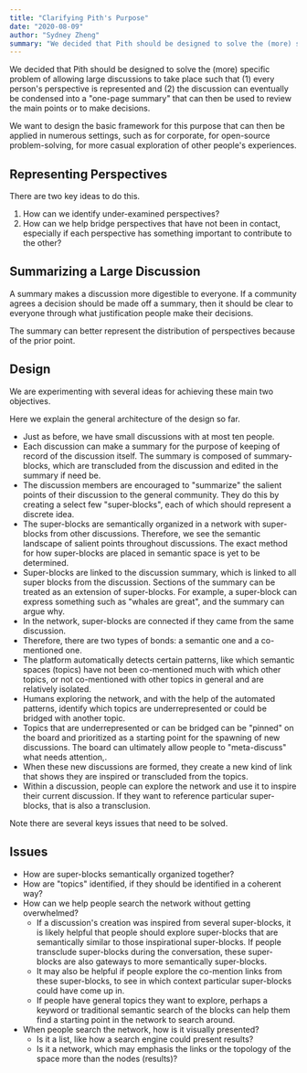 ```yaml
---
title: "Clarifying Pith's Purpose"
date: "2020-08-09"
author: "Sydney Zheng"
summary: "We decided that Pith should be designed to solve the (more) specific problem of allowing large discussions to take place such that (1) every person's perspective is represented and (2) the discussion can eventually be condensed into a one-page summary that can then be used to review the main points or to make decisions."
---
```


We decided that Pith should be designed to solve the (more) specific problem of allowing large discussions to take place such that (1) every person's perspective is represented and (2) the discussion can eventually be condensed into a "one-page summary" that can then be used to review the main points or to make decisions. 

We want to design the basic framework for this purpose that can then be applied in numerous settings, such as for corporate, for open-source problem-solving, for more casual exploration of other people's experiences.

## Representing Perspectives

There are two key ideas to do this. 

1. How can we identify under-examined perspectives?
2. How can we help bridge perspectives that have not been in contact, especially if each perspective has something important to contribute to the other?

## Summarizing a Large Discussion

A summary makes a discussion more digestible to everyone. If a community agrees a decision should be made off a summary, then it should be clear to everyone through what justification people make their decisions.

The summary can better represent the distribution of perspectives because of the prior point.

## Design

We are experimenting with several ideas for achieving these main two objectives.

Here we explain the general architecture of the design so far.

- Just as before, we have small discussions with at most ten people.
- Each discussion can make a summary for the purpose of keeping of record of the discussion itself. The summary is composed of summary-blocks, which are transcluded from the discussion and edited in the summary if need be.
- The discussion members are encouraged to "summarize" the salient points of their discussion to the general community. They do this by creating a select few "super-blocks", each of which should represent a discrete idea.
- The super-blocks are semantically organized in a network with super-blocks from other discussions. Therefore, we see the semantic landscape of salient points throughout discussions. The exact method for how super-blocks are placed in semantic space is yet to be determined.
- Super-blocks are linked to the discussion summary, which is linked to all super blocks from the discussion. Sections of the summary can be treated as an extension of super-blocks. For example, a super-block can express something such as "whales are great", and the summary can argue why.
- In the network, super-blocks are connected if they came from the same discussion.
- Therefore, there are two types of bonds: a semantic one and a co-mentioned one.
- The platform automatically detects certain patterns, like which semantic spaces (topics) have not been co-mentioned much with which other topics, or not co-mentioned with other topics in general and are relatively isolated.
- Humans exploring the network, and with the help of the automated patterns, identify which topics are underrepresented or could be bridged with another topic.
- Topics that are underrepresented or can be bridged can be "pinned" on the board and prioritized as a starting point for the spawning of new discussions. The board can ultimately allow people to "meta-discuss" what needs attention,.
- When these new discussions are formed, they create a new kind of link that shows they are inspired or transcluded from the topics.
- Within a discussion, people can explore the network and use it to inspire their current discussion. If they want to reference particular super-blocks, that is also a transclusion.

Note there are several keys issues that need to be solved.

## Issues

- How are super-blocks semantically organized together?
- How are "topics" identified, if they should be identified in a coherent way?
- How can we help people search the network without getting overwhelmed?
    - If a discussion's creation was inspired from several super-blocks, it is likely helpful that people should explore super-blocks that are semantically similar to those inspirational super-blocks. If people transclude super-blocks during the conversation, these super-blocks are also gateways to more semantically super-blocks.
    - It may also be helpful if people explore the co-mention links from these super-blocks, to see in which context particular super-blocks could have come up in.
    - If people have general topics they want to explore, perhaps a keyword or traditional semantic search of the blocks can help them find a starting point in the network to search around.
- When people search the network, how is it visually presented?
    - Is it a list, like how a search engine could present results?
    - Is it a network, which may emphasis the links or the topology of the space more than the nodes (results)?